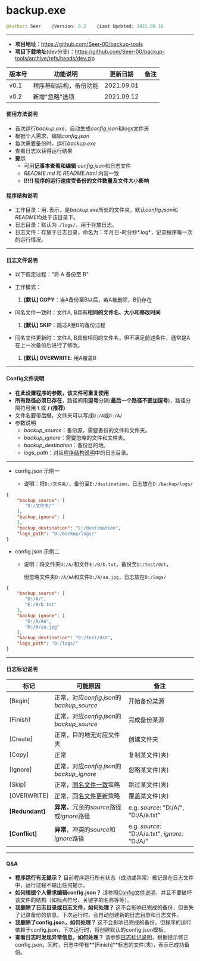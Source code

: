 # backup.exe

```python
@Author: Seer    @Version: 0.2    @Last Updated: 2021.09.16
```

---

* **项目地址**：https://github.com/Seer-00/backup-tools
* **项目下载地址**(dev分支)：https://github.com/Seer-00/backup-tools/archive/refs/heads/dev.zip

| 版本号 |功能说明|更新日期| 备注 |
| ------ |---- |-------- | ---- |
| v0.1   | 程序基础结构，备份功能 | 2021.09.01 |      |
| v0.2 | 新增"忽略"选项 | 2021.09.12 |      |



#### 使用方法说明

* 首次运行*backup.exe*，自动生成*config.json*和logs文件夹
* 根据个人需求，编辑*config.json*
* 每次需要备份时，运行*backup.exe*
* 查看日志以获得运行结果
* **提示**
	* 可用**记事本查看和编辑** *config.json*和日志文件
	* *README.md* 和 *README.html* 内容一致
	* **[!!!] 程序的运行速度受备份的文件数量及文件大小影响**

#### <span id = "h-01">程序结构说明</span>
* 工作目录：用`.`表示，是*backup.exe*所处的文件夹。默认*config.json*和*README*均处于该目录下。
* <span id = "logs_path">日志目录</span>：默认为`./logs/`，用于存放日志。
* 日志文件：存放于日志目录，命名为：年月日-时分秒*.log*，记录程序每一次的运行情况。

---

#### 日志文件说明 

* 以下假定过程："将 A 备份至 B"

* 工作模式：
	1. **[默认] COPY**：当A备份至B以后，若A被删除，B仍存在
* 同名文件一致时：文件A, B具有**相同的文件名、大小和修改时间**
	1. **<span id="mode-skip">[默认] SKIP</span>**：跳过A至B的备份过程
* 同名文件更新时：文件A, B具有相同的文件名，但不满足前述条件，通常是A在上一次备份后进行了修改。
	1. **<span id='mode-overwrite'>[默认] OVERWRITE</span>**: 用A覆盖B

---

#### <span id = "h-02">Config文件说明</span>
* **在此设置程序的参数，该文件可重复使用**
* **所有路径必须已存在**，路径间用**逗号**分隔(**最后一个路径不要加逗号**)，路径分隔符可用 **\\** 或 **/ (推荐)**
* 文件名要带后缀，文件夹可以写成`D:/A`或`D:/A/`
* 参数说明
	* *backup_source*：备份源，需要备份的文件和文件夹。
	* *backup_ignore*：需要忽略的文件和文件夹。
	* *backup_destination*：备份目的地。
	* *logs_path*：对应[程序结构说明](#h-01)中的日志目录。

---
* config.json 示例一

	* 说明：将`D:/文件夹/`，备份至`E:/destination`，日志放在`D:/backup/logs/`


```json
{
    "backup_source": [
       "D:/文件夹/"
    ],
    "backup_ignore": [   
    ],
    "backup_destination": "E:/destination",
    "logs_path": "D:/backup/logs/"
}
```

* config.json 示例二

	* 说明：将文件夹`D:/A/`和文件`E:/B/b.txt`，备份至`D:/test/dst`，
	
		但忽略文件夹`D:/A/AA`和文件`D:/A/aa.jpg`，日志放在`D:/logs/`
```json
{
    "backup_source": [
       "D:/A/",
       "E:/B/b.txt"
    ],
    "backup_ignore": [
       "D:/A/AA",
       "D:/A/aa.jpg"
    ],
    "backup_destination": "D:/test/dst",
    "logs_path": "D:/logs/"
}
```


---

#### <span id = "h-03">日志标记说明</span>

| 标记     | 可能原因                       | 备注           |
| -------- | ------------------------------ | -------------- |
| [Begin]  | 正常，对应*config.json*的*backup_source* | 开始备份某源   |
| [Finish] | 正常，对应*config.json*的*backup_source* | 完成备份某源   |
| [Create] | 正常，目的地无对应文件夹          | 创建文件夹     |
| [Copy]   | 正常                           | 复制某文件(夹) |
| [Ignore] | 正常，对应*config.json*的*backup_ignore* | 忽略某文件(夹) |
| [Skip]   | 正常，[同名文件一致](#mode-skip)策略 | 跳过某文件(夹) |
| [OVERWRITE] | 正常，[同名文件更新](#mode-overwrite)策略 | 覆盖某文件(夹) |
| **[Redundant]** | **异常**，冗余的*source*路径或*ignore*路径 | e.g. *source*: "D:/A/", "D:/A/a.txt" |
| **[Conflict]** | **异常**，冲突的*source*和*ignore*路径 | e.g. *source*: "D:/A/a.txt", *ignore*: "D:/A/" |


---

#### Q&A

* **程序运行有无提示？**
目前程序运行所有状态（成功或异常）被记录在日志文件中，运行过程不输出任何提示。
* **如何根据个人需求编辑config.json？**
请参照[Config文件说明](#h-02)，并且不要破坏该文件的结构（如标点符号、关键字的名称等等）。
* **我删除了日志目录或日志文件，如何处理？**
这不会影响已完成的备份，但丢失了记录备份的信息。下次运行时，会自动创建新的日志目录和日志文件。
* **我删除了config.json，如何处理？**
这不会影响已完成的备份。但程序的运行依赖于config.json，下次运行时，将创建默认的config.json模板。
* **查看日志时发现异常信息，如何处理？**
请参照[日志标记说明](#h-03)，根据提示修正config.json。同时，日志中带有**[Finish]**标志的文件(夹)，表示已成功备份。
